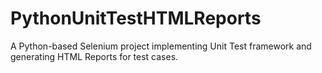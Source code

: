 # PythonUnitTestHTMLReports
 A Python-based Selenium project implementing Unit Test framework and generating HTML Reports for test cases.
